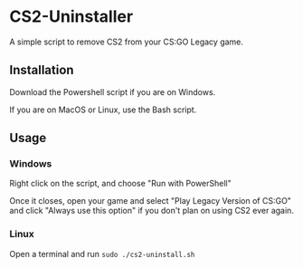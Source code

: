 # CS2-Uninstaller
A simple script to remove CS2 from your CS:GO Legacy game.

## Installation

Download the Powershell script if you are on Windows.

If you are on MacOS or Linux, use the Bash script.

## Usage

### Windows
Right click on the script, and choose "Run with PowerShell"

Once it closes, open your game and select "Play Legacy Version of CS:GO" and click "Always use this option" if you don't plan on using CS2 ever again.

### Linux
Open a terminal and run `sudo ./cs2-uninstall.sh`
